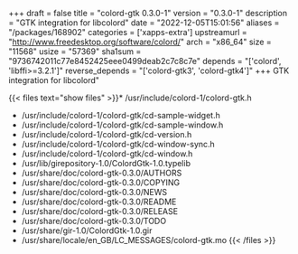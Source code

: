 +++
draft = false
title = "colord-gtk 0.3.0-1"
version = "0.3.0-1"
description = "GTK integration for libcolord"
date = "2022-12-05T15:01:56"
aliases = "/packages/168902"
categories = ['xapps-extra']
upstreamurl = "http://www.freedesktop.org/software/colord/"
arch = "x86_64"
size = "11568"
usize = "57369"
sha1sum = "9736742011c77e8452425eee0499deab2c7c8c7e"
depends = "['colord', 'libffi>=3.2.1']"
reverse_depends = "['colord-gtk3', 'colord-gtk4']"
+++
GTK integration for libcolord"

{{< files text="show files" >}}* /usr/include/colord-1/colord-gtk.h
* /usr/include/colord-1/colord-gtk/cd-sample-widget.h
* /usr/include/colord-1/colord-gtk/cd-sample-window.h
* /usr/include/colord-1/colord-gtk/cd-version.h
* /usr/include/colord-1/colord-gtk/cd-window-sync.h
* /usr/include/colord-1/colord-gtk/cd-window.h
* /usr/lib/girepository-1.0/ColordGtk-1.0.typelib
* /usr/share/doc/colord-gtk-0.3.0/AUTHORS
* /usr/share/doc/colord-gtk-0.3.0/COPYING
* /usr/share/doc/colord-gtk-0.3.0/NEWS
* /usr/share/doc/colord-gtk-0.3.0/README
* /usr/share/doc/colord-gtk-0.3.0/RELEASE
* /usr/share/doc/colord-gtk-0.3.0/TODO
* /usr/share/gir-1.0/ColordGtk-1.0.gir
* /usr/share/locale/en_GB/LC_MESSAGES/colord-gtk.mo
{{< /files >}}